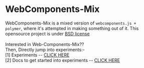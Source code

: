 # WebComponents-Mix
WebComponents-Mix is a mixed version of <code>webcomponents.js + polymer</code>, where it's attempted in making something out of it. This opensource project is under <a href="https://github.com/Geek-Research-Lab/polymer-experiments/blob/webcomponents-mix/LICENSE">BSD license</a>
<br>
<br>
Interested in Web-Components-Mix?? <br>
Then, Directly jump into experiments:- <br>
[1] Experiments -- <a href="https://github.com/Geek-Research-Lab/polymer-experiments/tree/webcomponents-mix/experiments">CLICK HERE</a><br>
[2] Docs to get started into experiments -- <a href="https://github.com/Geek-Research-Lab/polymer-experiments/tree/webcomponents-mix/docs">CLICK HERE</a>
<br>
